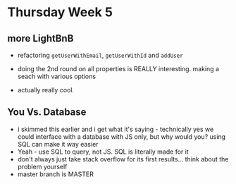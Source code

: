 # Thursday Week 5
## more LightBnB
- refactoring `getUserWithEmail`, `getUserWithId` and `addUser`

- doing the 2nd round on all properties is REALLY interesting. making a seach with various options

- actually really cool.

## You Vs. Database
- i skimmed this earlier and i get what it's saying - technically yes we could interface with a database with JS only, but why would you? using SQL can make it way easier
- Yeah - use SQL to query, not JS. SQL is literally made for it
- don't always just take stack overflow for its first results... think about the problem yourself
- master branch is MASTER